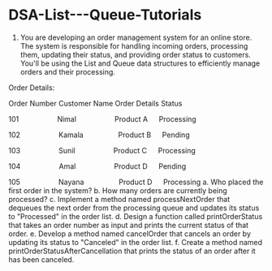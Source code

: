 # DSA-List---Queue-Tutorials
01. You are developing an order management system for an online store. The system is responsible for handling incoming orders, processing them, updating their status, and providing order status to customers. You'll be using the List and Queue data structures to efficiently manage orders and their processing.
   
Order Details:

Order Number Customer Name Order Details Status

101 &emsp; &emsp; &emsp; &emsp; Nimal &emsp; &emsp; &emsp; &emsp; Product A &emsp;  Processing

102 &emsp; &emsp; &emsp; &emsp; Kamala &ensp; &emsp; &emsp; &emsp; Product B &emsp;  Pending

103 &emsp; &emsp; &emsp; &emsp; Sunil &emsp; &emsp; &emsp; &emsp; Product C &emsp;  Processing

104 &emsp; &emsp; &emsp; &emsp; Amal &emsp; &emsp; &emsp; &emsp; Product D &emsp;  Pending

105 &emsp; &emsp; &emsp; &emsp; Nayana &ensp; &emsp; &emsp; &emsp; Product D &emsp;  Processing
a. Who placed the first order in the system?
b. How many orders are currently being processed?
c. Implement a method named processNextOrder that dequeues the next order from the 
processing queue and updates its status to "Processed" in the order list.
d. Design a function called printOrderStatus that takes an order number as input and 
prints the current status of that order.
e. Develop a method named cancelOrder that cancels an order by updating its status to 
"Canceled" in the order list.
f. Create a method named printOrderStatusAfterCancellation that prints the status of an 
order after it has been canceled.
